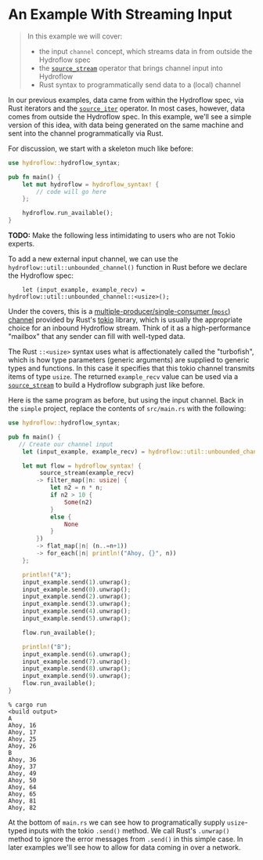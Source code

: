 # An Example With Streaming Input
> In this example we will cover:
> - the input `channel` concept, which streams data in from outside the Hydroflow spec
> - the [`source_stream`](./surface_ops.gen.md#source_stream) operator that brings channel input into Hydroflow
> - Rust syntax to programmatically send data to a (local) channel

In our previous examples, data came from within the Hydroflow spec, via Rust iterators and the [`source_iter`](./surface_ops.gen.md#source_iter) operator. In most cases, however, data comes from outside the Hydroflow spec. In this example, we'll see a simple version of this idea, with data being generated on the same machine and sent into the channel programmatically via Rust.

For discussion, we start with a skeleton much like before:

```rust
use hydroflow::hydroflow_syntax;

pub fn main() {
    let mut hydroflow = hydroflow_syntax! {
        // code will go here
    };

    hydroflow.run_available();
}
```

**TODO:** Make the following less intimidating to users who are not Tokio experts.

To add a new external input
channel, we can use the `hydroflow::util::unbounded_channel()` function in Rust before we declare the Hydroflow spec:
```rust, ignore
    let (input_example, example_recv) = hydroflow::util::unbounded_channel::<usize>();
```
Under the covers, this is a [multiple-producer/single-consumer (`mpsc`) channel](https://docs.rs/tokio/latest/tokio/sync/mpsc/fn.unbounded_channel.html) provided by Rust's [tokio](https://docs.rs/tokio/latest/tokio) library, which is usually the appropriate choice for an inbound Hydroflow stream.
Think of it as a high-performance "mailbox" that any sender can fill with well-typed data.

The Rust `::<usize>` syntax uses what is affectionately
called the "turbofish", which is how type parameters (generic arguments) are
supplied to generic types and functions. In this case it specifies that this tokio channel
transmits items of type `usize`.
The returned `example_recv` value can be used via a [`source_stream`](./surface_ops.gen.md#source_stream)
to build a Hydroflow subgraph just like before. 

Here is the same program as before, but using the
input channel. Back in the `simple` project, replace the contents of `src/main.rs` with the following:
```rust
use hydroflow::hydroflow_syntax;

pub fn main() {
   // Create our channel input
    let (input_example, example_recv) = hydroflow::util::unbounded_channel::<usize>();

    let mut flow = hydroflow_syntax! {
         source_stream(example_recv)
        -> filter_map(|n: usize| {
            let n2 = n * n;
            if n2 > 10 {
                Some(n2)
            }
            else {
                None
            }
        })
        -> flat_map(|n| (n..=n+1))
        -> for_each(|n| println!("Ahoy, {}", n))
    };

    println!("A");
    input_example.send(1).unwrap();
    input_example.send(0).unwrap();
    input_example.send(2).unwrap();
    input_example.send(3).unwrap();
    input_example.send(4).unwrap();
    input_example.send(5).unwrap();

    flow.run_available();

    println!("B");
    input_example.send(6).unwrap();
    input_example.send(7).unwrap();
    input_example.send(8).unwrap();
    input_example.send(9).unwrap();
    flow.run_available();
}
```
```console
% cargo run
<build output>
A
Ahoy, 16
Ahoy, 17
Ahoy, 25
Ahoy, 26
B
Ahoy, 36
Ahoy, 37
Ahoy, 49
Ahoy, 50
Ahoy, 64
Ahoy, 65
Ahoy, 81
Ahoy, 82
```
At the bottom of `main.rs` we can see how to programatically supply `usize`-typed inputs with the tokio 
`.send()` method.  We call Rust's `.unwrap()` method to ignore the error messages from 
`.send()` in this simple case.  In later examples we'll see how to 
allow for data coming in over a network.
